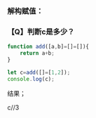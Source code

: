 ### 解构赋值：





### 【Q】判断c是多少？

```js
function add([a,b]=[]=[]){
    return a+b;
}

let c=add([]=[1,2]);
console.log(c);
```

结果；

c//3



